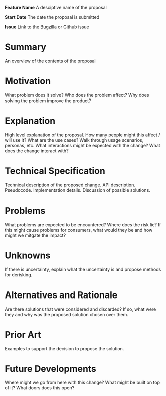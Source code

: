 **Feature Name** A desciptive name of the proposal

**Start Date** The date the proposal is submitted

**Issue** Link to the Bugzilla or Github issue

# Summary

An overview of the contents of the proposal

# Motivation

What problem does it solve?
Who does the problem affect?
Why does solving the problem improve the product?

# Explanation

High level explanation of the proposal.
How many people might this affect / will use it?
What are the use cases?
Walk through usage scenarios, personas, etc.
What interactions might be expected with the change?
What does the change interact with?

# Technical Specification

Technical description of the proposed change.
API description.
Pseudocode.
Implementation details.
Discussion of possible solutions.

# Problems

What problems are expected to be encountered?
Where does the risk lie?
If this might cause problems for consumers, what would they be and how might we mitgate the impact?

# Unknowns

If there is uncertainty, explain what the uncertainty is and propose methods for derisking.

# Alternatives and Rationale

Are there solutions that were considered and discarded? If so, what were they and why was the proposed solution chosen over them.

# Prior Art

Examples to support the decision to propose the solution.

# Future Developments

Where might we go from here with this change? 
What might be built on top of it?
What doors does this open?